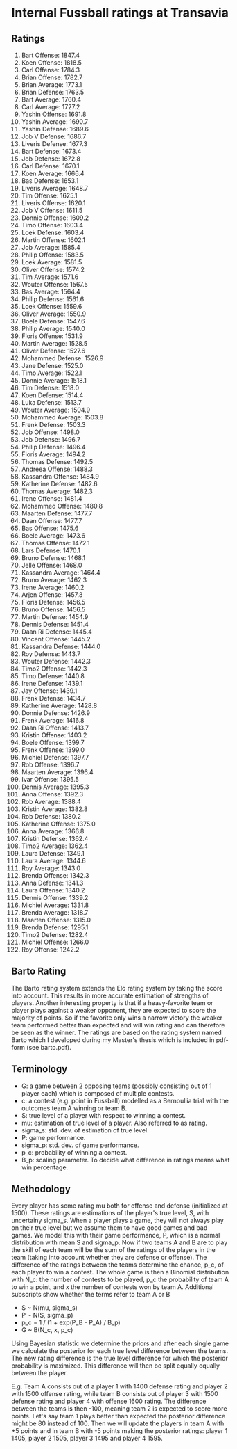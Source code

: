 # Internal Fussball ratings at Transavia
## Ratings
1. Bart Offense: 1847.4 
2. Koen Offense: 1818.5 
3. Carl Offense: 1784.3 
4. Brian Offense: 1782.7 
5. Brian Average: 1773.1 
6. Brian Defense: 1763.5 
7. Bart Average: 1760.4 
8. Carl Average: 1727.2 
9. Yashin Offense: 1691.8 
10. Yashin Average: 1690.7 
11. Yashin Defense: 1689.6 
12. Job V Defense: 1686.7 
13. Liveris Defense: 1677.3 
14. Bart Defense: 1673.4 
15. Job Defense: 1672.8 
16. Carl Defense: 1670.1 
17. Koen Average: 1666.4 
18. Bas Defense: 1653.1 
19. Liveris Average: 1648.7 
20. Tim Offense: 1625.1 
21. Liveris Offense: 1620.1 
22. Job V Offense: 1611.5 
23. Donnie Offense: 1609.2 
24. Timo Offense: 1603.4 
25. Loek Defense: 1603.4 
26. Martin Offense: 1602.1 
27. Job Average: 1585.4 
28. Philip Offense: 1583.5 
29. Loek Average: 1581.5 
30. Oliver Offense: 1574.2 
31. Tim Average: 1571.6 
32. Wouter Offense: 1567.5 
33. Bas Average: 1564.4 
34. Philip  Defense: 1561.6 
35. Loek Offense: 1559.6 
36. Oliver Average: 1550.9 
37. Boele Defense: 1547.6 
38. Philip Average: 1540.0 
39. Floris Offense: 1531.9 
40. Martin Average: 1528.5 
41. Oliver Defense: 1527.6 
42. Mohammed Defense: 1526.9 
43. Jane Defense: 1525.0 
44. Timo Average: 1522.1 
45. Donnie Average: 1518.1 
46. Tim Defense: 1518.0 
47. Koen Defense: 1514.4 
48. Luka Defense: 1513.7 
49. Wouter Average: 1504.9 
50. Mohammed Average: 1503.8 
51. Frenk  Defense: 1503.3 
52. Job Offense: 1498.0 
53. Job  Defense: 1496.7 
54. Philip Defense: 1496.4 
55. Floris Average: 1494.2 
56. Thomas Defense: 1492.5 
57. Andreea Offense: 1488.3 
58. Kassandra Offense: 1484.9 
59. Katherine Defense: 1482.6 
60. Thomas Average: 1482.3 
61. Irene Offense: 1481.4 
62. Mohammed Offense: 1480.8 
63. Maarten Defense: 1477.7 
64. Daan Offense: 1477.7 
65. Bas Offense: 1475.6 
66. Boele Average: 1473.6 
67. Thomas Offense: 1472.1 
68. Lars Defense: 1470.1 
69. Bruno Defense: 1468.1 
70. Jelle Offense: 1468.0 
71. Kassandra Average: 1464.4 
72. Bruno Average: 1462.3 
73. Irene Average: 1460.2 
74. Arjen Offense: 1457.3 
75. Floris Defense: 1456.5 
76. Bruno Offense: 1456.5 
77. Martin Defense: 1454.9 
78. Dennis Defense: 1451.4 
79. Daan Ri Defense: 1445.4 
80. Vincent Offense: 1445.2 
81. Kassandra Defense: 1444.0 
82. Roy Defense: 1443.7 
83. Wouter Defense: 1442.3 
84. Timo2 Offense: 1442.3 
85. Timo Defense: 1440.8 
86. Irene Defense: 1439.1 
87. Jay Offense: 1439.1 
88. Frenk Defense: 1434.7 
89. Katherine Average: 1428.8 
90. Donnie Defense: 1426.9 
91. Frenk Average: 1416.8 
92. Daan Ri Offense: 1413.7 
93. Kristin Offense: 1403.2 
94. Boele Offense: 1399.7 
95. Frenk Offense: 1399.0 
96. Michiel Defense: 1397.7 
97. Rob Offense: 1396.7 
98. Maarten Average: 1396.4 
99. Ivar Offense: 1395.5 
100. Dennis Average: 1395.3 
101. Anna Offense: 1392.3 
102. Rob Average: 1388.4 
103. Kristin Average: 1382.8 
104. Rob Defense: 1380.2 
105. Katherine Offense: 1375.0 
106. Anna Average: 1366.8 
107. Kristin Defense: 1362.4 
108. Timo2 Average: 1362.4 
109. Laura Defense: 1349.1 
110. Laura Average: 1344.6 
111. Roy Average: 1343.0 
112. Brenda Offense: 1342.3 
113. Anna Defense: 1341.3 
114. Laura Offense: 1340.2 
115. Dennis Offense: 1339.2 
116. Michiel Average: 1331.8 
117. Brenda Average: 1318.7 
118. Maarten Offense: 1315.0 
119. Brenda Defense: 1295.1 
120. Timo2 Defense: 1282.4 
121. Michiel Offense: 1266.0 
122. Roy Offense: 1242.2 

## Barto Rating
The Barto rating system extends the Elo rating system by taking the score into account. This results in more accurate estimation of strengths of players. Another interesting property is that if a heavy-favorite team or player plays against a weaker opponent, they are expected to score the majority of points. So if the favorite only wins a narrow victory the weaker team performed better than expected and will win rating and can therefore be seen as the winner. The ratings are based on the rating system named Barto which I developed during my Master's thesis which is included in pdf-form (see barto.pdf).
## Terminology
- G: a game between 2 opposing teams (possibly consisting out of 1 player each) which is composed of multiple contests.
- c: a contest (e.g. point in Fussball) modelled as a Bernoullia trial with the outcomes team A winning or team B.
- S: true level of a player with respect to winning a contest.
- mu: estimation of true level of a player. Also referred to as rating.
- sigma_s: std. dev. of estimation of true level.
- P: game performance.
- sigma_p: std. dev. of game performance.
- p_c: probability of winning a contest.
- B_p: scaling parameter. To decide what difference in ratings means what win percentage.
## Methodology
Every player has some rating mu both for offense and defense (initialized at 1500). These ratings are estimations of the player's true level, S, with uncertainy sigma_s. When a player plays a game, they will not always play on their true level but we assume them to have good games and bad games. We model this with their game performance, P, which is a normal distribution with mean S and sigma_p. Now if two teams A and B are to play the skill of each team will be the sum of the ratings of the players in the team (taking into account whether they are defense or offense). The difference of the ratings between the teams determine the chance, p_c, of each player to win a contest. The whole game is then a Binomial distribution with N_c: the number of contests to be played, p_c the probability of team A to win a point, and x the number of contests won by team A. Additional subscripts show whether the terms refer to team A or B
- S ~ N(mu, sigma_s)
- P ~ N(S, sigma_p)
- p_c = 1 / (1 + exp(P_B - P_A) / B_p)
- G ~ B(N_c, x, p_c)

Using Bayesian statistic we determine the priors and after each single game we calculate the posterior for each true level difference between the teams. The new rating difference is the true level difference for which the posterior probability is maximized. This difference will then be split equally equally between the player. 

E.g. Team A consists out of a player 1 with 1400 defense rating and player 2 with 1500 offense rating, while team B consists out of player 3 with 1500 defense rating and player 4 with offense 1600 rating. The difference between the teams is then -100, meaning team 2 is expected to score more points. Let's say team 1 plays better than expected the posterior difference might be 80 instead of 100. Then we will update the players in team A with +5 points and in team B with -5 points making the posterior ratings: player 1 1405, player 2 1505, player 3 1495 and player 4 1595.